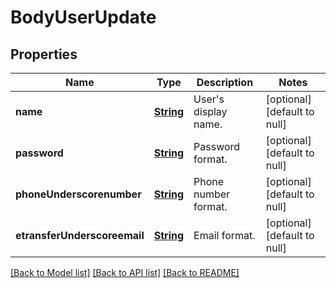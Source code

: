 # BodyUserUpdate
## Properties

Name | Type | Description | Notes
------------ | ------------- | ------------- | -------------
**name** | [**String**](string.md) | User&#39;s display name. | [optional] [default to null]
**password** | [**String**](string.md) | Password format. | [optional] [default to null]
**phoneUnderscorenumber** | [**String**](string.md) | Phone number format. | [optional] [default to null]
**etransferUnderscoreemail** | [**String**](string.md) | Email format. | [optional] [default to null]

[[Back to Model list]](../README.md#documentation-for-models) [[Back to API list]](../README.md#documentation-for-api-endpoints) [[Back to README]](../README.md)

